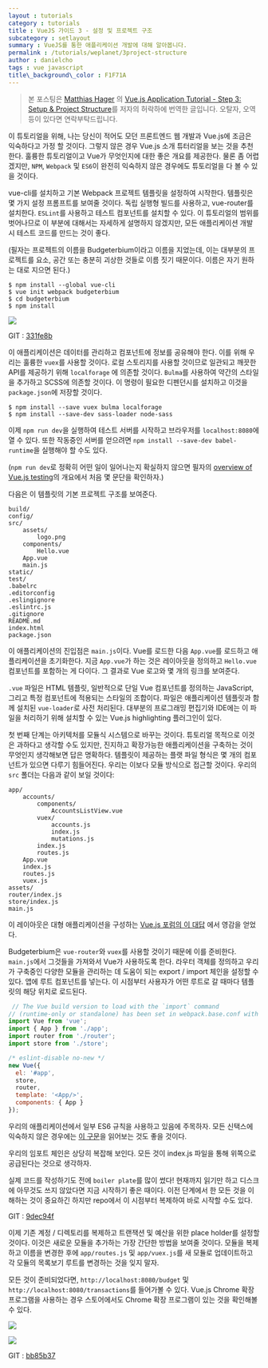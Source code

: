```yaml
---
layout : tutorials
category : tutorials
title : VueJS 가이드 3 - 설정 및 프로젝트 구조
subcategory : setlayout
summary : VueJS를 통한 애플리케이션 개발에 대해 알아봅니다.
permalink : /tutorials/weplanet/3project-structure
author : danielcho
tags : vue javascript
title\_background\_color : F1F71A
---
```




> 본 포스팅은 [Matthias Hager](https://matthiashager.com) 의 [Vue.js Application Tutorial - Step 3: Setup & Project Structure](https://matthiashager.com/complete-vuejs-application-tutorial/project-structure)를 저자의 허락하에 번역한 글입니다. 오탈자, 오역 등이 있다면 연락부탁드립니다.



이 튜토리얼을 위해, 나는 당신이 적어도 모던 프론트엔드 웹 개발과 Vue.js에 조금은 익숙하다고 가정 할 것이다. 그렇지 않은 경우 Vue.js 소개 튜터리얼을 보는 것을 추천한다. 훌륭한 튜토리얼이고 Vue가 무엇인지에 대한 좋은 개요를 제공한다. 물론 좀 어렵겠지만,   `NPM`, `Webpack` 및 `ES6`이 완전히 익숙하지 않은 경우에도 튜토리얼을 다 볼 수 있을 것이다.

vue-cli를 설치하고 기본 Webpack 프로젝트 템플릿을 설정하여 시작한다. 템플릿은 몇 가지 설정 프롬프트를 보여줄 것이다. 독립 실행형 빌드를 사용하고, vue-router를 설치한다. `ESLint`를 사용하고 테스트 컴포넌트를 설치할 수 있다. 이 튜토리얼의 범위를 벗어나므로 이 부분에 대해서는 자세하게 설명하지 않겠지만, 모든 애플리케이션 개발 시 테스트 코드를 만드는 것이 좋다.

(필자는 프로젝트의 이름을 Budgeterbium이라고 이름을 지었는데, 이는 대부분의 프로젝트를 요소, 공간 또는 충분히 괴상한 것들로 이름 짓기 때문이다. 이름은 자기 원하는 대로 지으면 된다.)



```
$ npm install --global vue-cli
$ vue init webpack budgeterbium
$ cd budgeterbium
$ npm install
```



![](https://matthiashager.com/user/pages/complete-vuejs-application-tutorial/project-structure/budgeterbium-vue-cli.PNG)



GIT : [331fe8b](https://github.com/matthiaswh/budgeterbium/commit/331fe8bf88dba3cbb314eee364f88079aeaee039)



이 애플리케이션은 데이터를 관리하고 컴포넌트에 정보를 공유해야 한다. 이를 위해 우리는 훌륭한 `vuex`를 사용할 것이다. 로컬 스토리지를 사용할 것이므로 일관되고 깨끗한 API를 제공하기 위해 `localforage` 에 의존할 것이다. `Bulma`를 사용하여 약간의 스타일을 추가하고 SCSS에 의존할 것이다. 이 명령이 필요한 디펜던시를 설치하고 이것을 `package.json`에 저장할 것이다.

 

```
$ npm install --save vuex bulma localforage
$ npm install --save-dev sass-loader node-sass
```



이제 `npm run dev`을 실행하여 테스트 서버를 시작하고 브라우저를 `localhost:8080`에 열 수 있다. 또한 작동중인 서버를 얻으려면 `npm install --save-dev babel-runtime`을 실행해야 할 수도 있다. 

(`npm run dev`로 정확히 어떤 일이 일어나는지 확실하지 않으면 필자의 [overview of Vue.js testing](https://matthiashager.com/blog/testing-vuejs-overview)의 개요에서 처음 몇 문단을 확인하자.) 

다음은 이 템플릿의 기본 프로젝트 구조를 보여준다.

 

```
build/
config/
src/
    assets/
        logo.png
    components/
        Hello.vue
    App.vue
    main.js
static/
test/
.babelrc
.editorconfig
.eslingignore
.eslintrc.js
.gitignore
README.md
index.html
package.json
```



이 애플리케이션의 진입점은 `main.js`이다. Vue를 로드한 다음 `App.vue`를 로드하고 애플리케이션을 초기화한다. 지금 `App.vue`가 하는 것은 레이아웃을 정의하고 `Hello.vue` 컴포넌트를 포함하는 게 다이다. 그 결과로 Vue 로고와 몇 개의 링크를 보여준다.

`.vue` 파일은 HTML 템플릿, 일반적으로 단일 Vue 컴포넌트를 정의하는 JavaScript, 그리고 특정 컴포넌트에 적용되는 스타일의 조합이다. 파일은 애플리케이션 템플릿과 함께 설치된 `vue-loader`로 사전 처리된다. 대부분의 프로그래밍 편집기와 IDE에는 이 파일을 처리하기 위해 설치할 수 있는 Vue.js highlighting 플러그인이 있다. 

첫 번째 단계는 아키텍처를 모듈식 시스템으로 바꾸는 것이다. 튜토리얼 목적으로 이것은 과하다고 생각할 수도 있지만, 진지하고 확장가능한 애플리케이션을 구축하는 것이 무엇인지 생각해보면 답은 명확하다. 템플릿이 제공하는 플랫 파일 형식은 몇 개의 컴포넌트가 있으면 다루기 힘들어진다. 우리는 이보다 모듈 방식으로 접근할 것이다. 우리의 `src` 폴더는 다음과 같이 보일 것이다:

 

```
app/
    accounts/
        components/
            AccountsListView.vue
        vuex/
            accounts.js
            index.js
            mutations.js
        index.js
        routes.js
    App.vue
    index.js
    routes.js
    vuex.js
assets/
router/index.js
store/index.js
main.js
```



이 레이아웃은 대형 애플리케이션을 구성하는 [Vue.js 포럼의 이 대답](https://forum.vuejs.org/t/structuring-very-large-applications/840/3) 에서 영감을 얻었다.

Budgeterbium은 `vue-router`와 `vuex`를 사용할 것이기 때문에 이를 준비한다. `main.js`에서 그것들을 가져와서 Vue가 사용하도록 한다. 라우터 객체를 정의하고 우리가 구축중인 다양한 모듈을 관리하는 데 도움이 되는 export / import 체인을 설정할 수 있다. 앱에 루트 컴포넌트를 넣는다. 이 시점부터 사용자가 어떤 루트로 갈 때마다 템플릿의 해당 위치로 로드된다.

```javascript
 // The Vue build version to load with the `import` command
// (runtime-only or standalone) has been set in webpack.base.conf with an alias.
import Vue from 'vue';
import { App } from './app';
import router from './router';
import store from './store';

/* eslint-disable no-new */
new Vue({
  el: '#app',
  store,
  router,
  template: '<App/>',
  components: { App }
});
```



우리의 애플리케이션에서 일부 ES6 규칙을 사용하고 있음에 주목하자. 모든 신택스에 익숙하지 않은 경우에는 [이 구문](http://es6-features.org/)을 읽어보는 것도 좋을 것이다.

우리의 임포트 체인은 상당히 복잡해 보인다. 모든 것이 index.js 파일을 통해 위쪽으로 공급된다는 것으로 생각하자.

실제 코드를 작성하기도 전에 `boiler plate`를 많이 썼다! 현재까지 읽기만 하고 디스크에 아무것도 쓰지 않았다면 지금 시작하기 좋은 때이다. 이전 단계에서 한 모든 것을 이해하는 것이 중요하긴 하지만 repo에서 이 시점부터 복제하여 바로 시작할 수도 있다.

 

GIT : [9dec94f](https://github.com/matthiaswh/budgeterbium/commit/9dec94f428cf234f6492fcc2ecd9781b4f6c213f)



이제 기존 계정 / 디렉토리를 복제하고 트랜잭션 및 예산을 위한 place holder를 설정할 것이다. 이것은 새로운 모듈을 추가하는 가장 간단한 방법을 보여줄 것이다. 모듈을 복제하고 이름을 변경한 후에 `app/routes.js` 및 `app/vuex.js`를 새 모듈로 업데이트하고 각 모듈의 목록보기 루트를 변경하는 것을 잊지 말자.

 

모든 것이 준비되었다면, `http://localhost:8080/budget` 및 `http://localhost:8080/transactions`를 들어가볼 수 있다. Vue.js Chrome 확장 프로그램을 사용하는 경우 스토어에서도 Chrome 확장 프로그램이 있는 것을 확인해볼 수 있다.



![](https://matthiashager.com/user/pages/complete-vuejs-application-tutorial/project-structure/vuejs-empty-budgets.PNG)

 ![](https://matthiashager.com/user/pages/complete-vuejs-application-tutorial/project-structure/vuejs-empty-store.PNG)



GIT : [bb85b37](https://github.com/matthiaswh/budgeterbium/commit/bb85b373de334c3014070ad5e17cf893199ae636)





